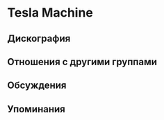 # Tesla Machine



## Дискография


## Отношения с другими группами


## Обсуждения


## Упоминания

